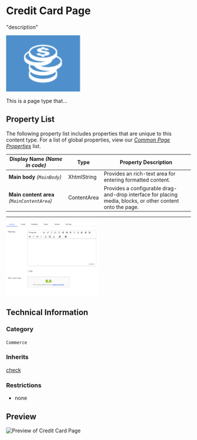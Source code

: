 # Credit Card Page
"description"

<img src="Screenshots/Commerce/CMS-icon-page-14.png?raw=true" alt="<PAGETYPE> icon" width="40%" />

This is a page type that...


## Property List
The following property list includes properties that are unique to this content type. For a list of global properties, view our [*Common Page  Properties*](./Common%20Page%20Properties.md) list.

Display Name *(Name in code)* | Type | Property Description
--------------|------|---------------
**Main body** *(`MainBody`)* | XhtmlString | Provides an rich-text area for entering formatted content.
**Main content area** *(`MainContentArea`)* | ContentArea | Provides a configurable drag-and-drop interface for placing media, blocks, or other content onto the page.

** **
<img src="Screenshots/Credit%20Card%20Page%20-%20Content%20tab.png?raw=true" alt="Content tab of Credit Card Page" width="50%"/>

## Technical Information

### Category
`Commerce`

### Inherits
[check](#)

### Restrictions
* none

## Preview
<img src="Screenshots/Credit%20Card%20Page%20-%20OPE.png?raw=true" alt="Preview of Credit Card Page" width="100%"/>
